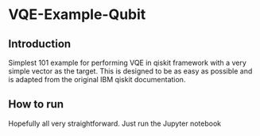 # VQE-Example-Qubit


## Introduction

Simplest 101 example for performing VQE in qiskit framework with a very simple vector as the target. This is designed to be as easy as possible and is adapted from the original IBM qiskit documentation.

## How to run

Hopefully all very straightforward. Just run the Jupyter notebook
